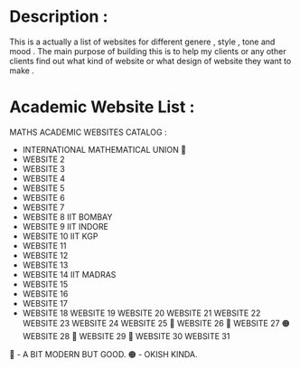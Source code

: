 # Description :
This is a actually a list of websites for different genere , style , tone and mood . The main purpose of building this is to help my clients or any other clients find out what kind of website or what design of website they want to make .

# Academic Website List :
MATHS ACADEMIC WEBSITES CATALOG :

- INTERNATIONAL MATHEMATICAL UNION  🔴
- WEBSITE 2
- WEBSITE 3
- WEBSITE 4
- WEBSITE 5
- WEBSITE 6
- WEBSITE 7
- WEBSITE 8  IIT BOMBAY
- WEBSITE 9	IIT INDORE
- WEBSITE 10	IIT KGP
- WEBSITE 11
- WEBSITE 12
- WEBSITE 13
- WEBSITE 14	IIT MADRAS
- WEBSITE 15	
- WEBSITE 16
- WEBSITE 17
- WEBSITE 18
WEBSITE 19
WEBSITE 20
WEBSITE 21
WEBSITE 22
WEBSITE 23
WEBSITE 24
WEBSITE 25	🔴
WEBSITE 26 🔴
WEBSITE 27 🟠
WEBSITE 28 🔴
WEBSITE 29 🔴
WEBSITE 30 
WEBSITE 31


🔴 - A BIT MODERN BUT GOOD.
🟠 - OKISH KINDA.

